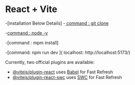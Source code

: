 # React + Vite
-[installation Below Details]
-[ command : git clone ](https://github.com/amithasanamithasan/Crypto-Sphere-project.git)

-[command : node -v ]( v18.17.1 )

-[command : mpm install]

-[command: npm run dev ]( localhost:  http://localhost:5173/)






Currently, two official plugins are available:

- [@vitejs/plugin-react](https://github.com/vitejs/vite-plugin-react/blob/main/packages/plugin-react/README.md) uses [Babel](https://babeljs.io/) for Fast Refresh
- [@vitejs/plugin-react-swc](https://github.com/vitejs/vite-plugin-react-swc) uses [SWC](https://swc.rs/) for Fast Refresh

